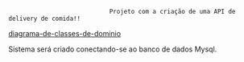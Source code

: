                                 Projeto com a criação de uma API de delivery de comida!!

[diagrama-de-classes-de-dominio](https://github.com/Romanojp/ESR-Algafood/assets/65675565/ade01be9-c0b6-4c75-9833-b2b105843155)



Sistema será criado conectando-se ao banco de dados Mysql.

